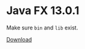 # Java FX 13.0.1

Make sure `bin` and `lib` exist.

[Download](http://gluonhq.com/download/javafx-13.0.1-sdk-windows/)
